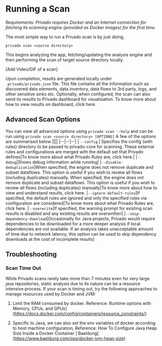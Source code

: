 # Running a Scan

*Requirements: Privado requires Docker and an Internet connection for fetching its scanning engine (provided as Docker images) for the first time.*

The most simple way to run a Privado scan is by just doing,

`privado scan <source directory>`

This begins analyzing the app, fetching/updating the analysis engine and then performing the scan of target source directory locally.

[Add Video/GIF of a scan]

Upon completion, results are generated locally under `.privado/privado.json` file. This file contains all the information such as discovered data elements, data inventory, data flows to 3rd party, logs, and other sensitive sinks etc. Optionally, when configured, the scan can also send its results to Privado dashboard for visualisation. To know more about how to view results on dashboard, click here.

## Advanced Scan Options

You can view all advanced options using `privado scan --help` and can be run using `privado scan <source directory> [OPTIONS]` A few of the options are summarised below
||||
|--|--|--|
| `--config` | Specifies the config (with rules) directory to be passed to privado-core for scanning. These external rules and configurations are merged with the default set that Privado defines|To know more about what Privado Rules are, click here.|
|`--debug`|Shows debug information while running|
|`--disable-deduplication`|When specified, the engine does not remove duplicate and subset dataflows. This option is useful if you wish to review all flows (including duplicates) manually. When specified, the engine does not remove duplicate and subset dataflows. This option is useful if you wish to review all flows (including duplicates) manually|To know more about how to view and understand results, click here.
|`--ignore-default-rules`|If specified, the default rules are ignored and only the specified rules via configuration are considered|To know more about what Privado Rules are, click here.
|`--overwrite`|If specified, the warning prompt for existing scan results is disabled and any existing results are overwritten|
|`--skip-dependency-download`|Occasionally for Java projects, Privado would require dependencies to be downloaded for a more deeper analysis if local dependencies are not available. If an analysis takes unacceptable amount of time due to network latency, this option can be used to skip dependency downloads at the cost of incomplete results|

## Troubleshooting

### Scan Time Out

While Privado scans rarely take more than 7 minutes even for very large java repositories, static analysis due to its nature can be a resource intensive process. If your scan is timing out, try the following approaches to manage resources used by Docker and JVM:

1.  Limit the RAM consumed by docker. Reference: Runtime options with Memory, CPUs, and GPUs](https://docs.docker.com/config/containers/resource_constraints/)
    
2.  Specific to Java, we can also set the env variables of docker according to host machine configuration, Reference: How To Configure Java Heap Size Inside a Docker Container | Baeldung](https://www.baeldung.com/ops/docker-jvm-heap-size)
